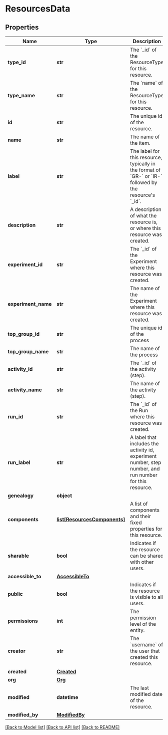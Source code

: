 # ResourcesData

## Properties
Name | Type | Description | Notes
------------ | ------------- | ------------- | -------------
**type_id** | **str** | The &#x60;_id&#x60; of the ResourceType for this resource. | [optional] 
**type_name** | **str** | The &#x60;name&#x60; of the ResourceType for this resource. | [optional] 
**id** | **str** | The unique id of the resource. | [optional] 
**name** | **str** | The name of the item. | [optional] 
**label** | **str** | The label for this resource, typically in the format of &#x60;GR-&#x60; or &#x60;IR-&#x60; followed by the resource&#x27;s &#x60;_id&#x60;. | [optional] 
**description** | **str** | A description of what the resource is, or where this resource was created. | [optional] 
**experiment_id** | **str** | The &#x60;_id&#x60; of the Experiment where this resource was created. | [optional] 
**experiment_name** | **str** | The name of the Experiment where this resource was created. | [optional] 
**top_group_id** | **str** | The unique id of the process | [optional] 
**top_group_name** | **str** | The name of the process | [optional] 
**activity_id** | **str** | The &#x60;_id&#x60; of the activity (step). | [optional] 
**activity_name** | **str** | The name of the activity (step). | [optional] 
**run_id** | **str** | The &#x60;_id&#x60; of the Run where this resource was created. | [optional] 
**run_label** | **str** | A label that includes the activity id, experiment number, step number, and run number for this resource. | [optional] 
**genealogy** | **object** |  | [optional] 
**components** | [**list[ResourcesComponents]**](ResourcesComponents.md) | A list of components and their fixed properties for this resource. | [optional] 
**sharable** | **bool** | Indicates if the resource can be shared with other users. | [optional] 
**accessible_to** | [**AccessibleTo**](AccessibleTo.md) |  | [optional] 
**public** | **bool** | Indicates if the resource is visible to all users. | [optional] 
**permissions** | **int** | The permission level of the entity. | [optional] 
**creator** | **str** | The &#x60;username&#x60; of the user that created this resource. | [optional] 
**created** | [**Created**](Created.md) |  | [optional] 
**org** | [**Org**](Org.md) |  | [optional] 
**modified** | **datetime** | The last modified date of the resource. | [optional] 
**modified_by** | [**ModifiedBy**](ModifiedBy.md) |  | [optional] 

[[Back to Model list]](../README.md#documentation-for-models) [[Back to API list]](../README.md#documentation-for-api-endpoints) [[Back to README]](../README.md)

